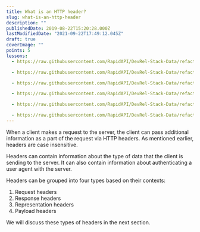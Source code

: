```yaml
---
title: What is an HTTP header?
slug: what-is-an-http-header
description: ""
publishedDate: 2019-08-22T15:20:28.000Z
lastModifiedDate: "2021-09-22T17:49:12.045Z"
draft: true
coverImage: ""
points: 5
lessons:
  - https://raw.githubusercontent.com/RapidAPI/DevRel-Stack-Data/refactor/modify-how-parent-files-are-stored/learn/courses/learn-rest-apis/modules/http-headers/lessons/2021-09-22-request-headers.md

  - https://raw.githubusercontent.com/RapidAPI/DevRel-Stack-Data/refactor/modify-how-parent-files-are-stored/learn/courses/learn-rest-apis/modules/http-headers/lessons/2021-09-22-response-headers.md

  - https://raw.githubusercontent.com/RapidAPI/DevRel-Stack-Data/refactor/modify-how-parent-files-are-stored/learn/courses/learn-rest-apis/modules/http-headers/lessons/2021-09-22-representation-headers.md

  - https://raw.githubusercontent.com/RapidAPI/DevRel-Stack-Data/refactor/modify-how-parent-files-are-stored/learn/courses/learn-rest-apis/modules/http-headers/lessons/2021-09-22-payload-headers.md

  - https://raw.githubusercontent.com/RapidAPI/DevRel-Stack-Data/refactor/modify-how-parent-files-are-stored/learn/courses/learn-rest-apis/modules/http-headers/lessons/2021-09-22-content-security-policy-csp.md

  - https://raw.githubusercontent.com/RapidAPI/DevRel-Stack-Data/refactor/modify-how-parent-files-are-stored/learn/courses/learn-rest-apis/modules/http-headers/lessons/2021-09-22-cors.md
---
```


When a client makes a request to the server, the client can pass additional information as a part of the request via HTTP headers. As mentioned earlier, headers are case insensitive.

Headers can contain information about the type of data that the client is sending to the server. It can also contain information about authenticating a user agent with the server.

Headers can be grouped into four types based on their contexts:

1. Request headers
2. Response headers
3. Representation headers
4. Payload headers

We will discuss these types of headers in the next section.
